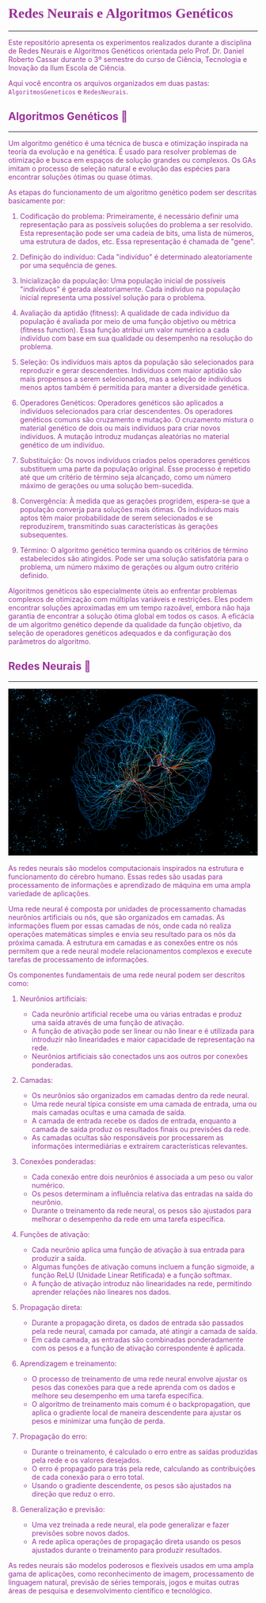 # <span style="font-family: Garamond;"> <font color=#993399 > __Redes Neurais e Algoritmos Genéticos__ </span>
<hr>

Este repositório apresenta os experimentos realizados durante a disciplina de Redes Neurais e Algoritmos Genéticos orientada pelo Prof. Dr. Daniel Roberto Cassar durante o 3º semestre do curso de Ciência, Tecnologia e Inovação da Ilum Escola de Ciência.

Aqui você encontra os arquivos organizados em duas pastas: `AlgoritmosGeneticos` e `RedesNeurais`.
    
## Algoritmos Genéticos :dna:
    
<hr>

Um algoritmo genético é uma técnica de busca e otimização inspirada na teoria da evolução e na genética. É usado para resolver problemas de otimização e busca em espaços de solução grandes ou complexos. Os GAs imitam o processo de seleção natural e evolução das espécies para encontrar soluções ótimas ou quase ótimas.

As etapas do funcionamento de um algoritmo genético podem ser descritas basicamente por:

1. Codificação do problema: Primeiramente, é necessário definir uma representação para as possíveis soluções do problema a ser resolvido. Esta representação pode ser uma cadeia de bits, uma lista de números, uma estrutura de dados, etc. Essa representação é chamada de "gene".
    
2. Definição do indivíduo: Cada "indivíduo" é determinado aleatoriamente por uma sequência de genes.

3. Inicialização da população: Uma população inicial de possíveis "indivíduos" é gerada aleatoriamente. Cada indivíduo na população inicial representa uma possível solução para o problema.

4. Avaliação da aptidão (fitness): A qualidade de cada indivíduo da população é avaliada por meio de uma função objetivo ou métrica (fitness function). Essa função atribui um valor numérico a cada indivíduo com base em sua qualidade ou desempenho na resolução do problema.

5. Seleção: Os indivíduos mais aptos da população são selecionados para reproduzir e gerar descendentes. Indivíduos com maior aptidão são mais propensos a serem selecionados, mas a seleção de indivíduos menos aptos também é permitida para manter a diversidade genética.

6. Operadores Genéticos: Operadores genéticos são aplicados a indivíduos selecionados para criar descendentes. Os operadores genéticos comuns são cruzamento e mutação. O cruzamento mistura o material genético de dois ou mais indivíduos para criar novos indivíduos. A mutação introduz mudanças aleatórias no material genético de um indivíduo.

7. Substituição: Os novos indivíduos criados pelos operadores genéticos substituem uma parte da população original. Esse processo é repetido até que um critério de término seja alcançado, como um número máximo de gerações ou uma solução bem-sucedida.

8. Convergência: À medida que as gerações progridem, espera-se que a população converja para soluções mais ótimas. Os indivíduos mais aptos têm maior probabilidade de serem selecionados e se reproduzirem, transmitindo suas características às gerações subsequentes.

9. Término: O algoritmo genético termina quando os critérios de término estabelecidos são atingidos. Pode ser uma solução satisfatória para o problema, um número máximo de gerações ou algum outro critério definido.

Algoritmos genéticos são especialmente úteis ao enfrentar problemas complexos de otimização com múltiplas variáveis e restrições. Eles podem encontrar soluções aproximadas em um tempo razoável, embora não haja garantia de encontrar a solução ótima global em todos os casos. A eficácia de um algoritmo genético depende da qualidade da função objetivo, da seleção de operadores genéticos adequados e da configuração dos parâmetros do algoritmo.

    
## Redes Neurais :brain:
    
<hr>
    
![MIT-Neural-Networks-SL.gif](https://github.com/raphaella220046/REDES-NEURAIS/blob/main/Imagens/MIT-Neural-Networks-SL.gif)
    
As redes neurais são modelos computacionais inspirados na estrutura e funcionamento do cérebro humano. Essas redes são usadas para processamento de informações e aprendizado de máquina em uma ampla variedade de aplicações.

Uma rede neural é composta por unidades de processamento chamadas neurônios artificiais ou nós, que são organizados em camadas. As informações fluem por essas camadas de nós, onde cada nó realiza operações matemáticas simples e envia seu resultado para os nós da próxima camada. A estrutura em camadas e as conexões entre os nós permitem que a rede neural modele relacionamentos complexos e execute tarefas de processamento de informações.

Os componentes fundamentais de uma rede neural podem ser descritos como:

1. Neurônios artificiais:
    - Cada neurônio artificial recebe uma ou várias entradas e produz uma saída através de uma função de ativação.
    - A função de ativação pode ser linear ou não linear e é utilizada para introduzir não linearidades e maior capacidade de representação na rede.
    - Neurônios artificiais são conectados uns aos outros por conexões ponderadas.

2. Camadas:
    - Os neurônios são organizados em camadas dentro da rede neural.
    - Uma rede neural típica consiste em uma camada de entrada, uma ou mais camadas ocultas e uma camada de saída.
    - A camada de entrada recebe os dados de entrada, enquanto a camada de saída produz os resultados finais ou previsões da rede.
    - As camadas ocultas são responsáveis por processarem as informações intermediárias e extraírem características relevantes.

3. Conexões ponderadas:
    - Cada conexão entre dois neurônios é associada a um peso ou valor numérico.
    - Os pesos determinam a influência relativa das entradas na saída do neurônio.
    - Durante o treinamento da rede neural, os pesos são ajustados para melhorar o desempenho da rede em uma tarefa específica.

4. Funções de ativação:
    - Cada neurônio aplica uma função de ativação à sua entrada para produzir a saída.
    - Algumas funções de ativação comuns incluem a função sigmoide, a função ReLU (Unidade Linear Retificada) e a função softmax.
    - A função de ativação introduz não linearidades na rede, permitindo aprender relações não lineares nos dados.

5. Propagação direta:
    - Durante a propagação direta, os dados de entrada são passados pela rede neural, camada por camada, até atingir a camada de saída.
    - Em cada camada, as entradas são combinadas ponderadamente com os pesos e a função de ativação correspondente é aplicada.

6. Aprendizagem e treinamento:
    - O processo de treinamento de uma rede neural envolve ajustar os pesos das conexões para que a rede aprenda com os dados e melhore seu desempenho em uma tarefa específica.
    - O algoritmo de treinamento mais comum é o backpropagation, que aplica o gradiente local de maneira descendente para ajustar os pesos e minimizar uma função de perda.

7. Propagação do erro:
    - Durante o treinamento, é calculado o erro entre as saídas produzidas pela rede e os valores desejados.
    - O erro é propagado para trás pela rede, calculando as contribuições de cada conexão para o erro total.
    - Usando o gradiente descendente, os pesos são ajustados na direção que reduz o erro.

8. Generalização e previsão:
    - Uma vez treinada a rede neural, ela pode generalizar e fazer previsões sobre novos dados.
    - A rede aplica operações de propagação direta usando os pesos ajustados durante o treinamento para produzir resultados.

As redes neurais são modelos poderosos e flexíveis usados em uma ampla gama de aplicações, como reconhecimento de imagem, processamento de linguagem natural, previsão de séries temporais, jogos e muitas outras áreas de pesquisa e desenvolvimento científico e tecnológico.